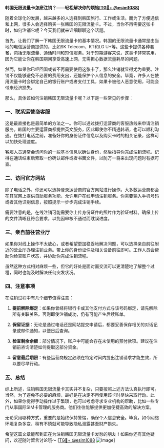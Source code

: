 **韩国无限流量卡怎麽注销？——轻松解决你的烦恼[[TG💪+ @esim1088](https://t.me/s/esim1088)]**

随着全球化的发展，越来越多的人选择到韩国旅行、工作或生活。而为了方便通信和上网，很多人会选择购买一张韩国的无限流量卡。不过，当你不再需要这张卡时，如何注销它呢？今天我们就来详细聊聊这个话题。

首先，让我们了解一下韩国无限流量卡的基本情况。韩国的无限流量卡通常是由当地的电信运营商提供的，比如SK Telecom、KT和LG U+等。这些卡提供各种套餐，包括无限流量、通话时间和短信服务。对于短期游客来说，这类卡非常实用，因为它能让你在韩国期间享受高速上网，无需担心数据流量耗尽的问题。

然而，如果你已经回国或者不再需要使用这张卡了，那么注销就显得尤为重要。注销不仅能够避免不必要的费用支出，还能保护个人信息的安全。毕竟，许多人在使用流量卡时会绑定自己的银行账户或者支付工具，如果卡被他人恶意使用，可能会带来经济损失。

那么，具体该如何注销韩国无限流量卡呢？以下是一些常见的步骤：

### 一、联系运营商客服

这是最直接也是最简单的方法之一。你可以通过拨打运营商的客服热线来申请注销服务。韩国的主要运营商都提供英文服务，因此即使你不精通韩语，也可以顺利沟通。在拨打电话之前，准备好你的身份证件信息以及购买卡时的相关记录，这样可以加快处理速度。

客服人员通常会询问你的一些基本信息以确认身份，然后指导你完成注销流程。记得在通话结束后索取一份确认邮件或者书面文件，以防万一将来出现问题时有据可查。

### 二、访问官方网站

除了电话之外，你还可以选择登录运营商的官方网站进行操作。大多数运营商都会在其官网上提供自助服务功能，允许用户在线申请注销服务。你需要输入手机号码或者其他识别信息，按照提示一步步完成注销手续。

需要注意的是，在线注销可能需要你上传身份证件的照片作为验证材料。确保上传的文件清晰且符合要求，以免因审核不通过而耽误进度。

### 三、亲自前往营业厅

如果你对线上操作不太放心，或者希望更加稳妥地解决问题，可以选择亲自前往附近的营业厅办理注销业务。带上你的身份证件及相关设备前往即可。工作人员会帮助你检查账户状态，并协助你完成注销流程。

虽然这种方式相对麻烦一些，但它的好处是面对面交流可以更清楚地了解整个过程，同时也能及时解决任何突发状况。

### 四、注意事项

在注销过程中有几个细节值得注意：

1. **提前解除绑定**：如果你曾经将银行卡或其他支付方式与该号码绑定，请先解除所有关联关系。否则即使注销成功，仍有可能产生后续账单。
   
2. **保留证据**：无论是通过电话还是网站提交申请后，都要妥善保存相关的对话记录或邮件通知，以便日后查询。

3. **检查剩余余额**：部分情况下，账户中可能会存在未使用的预付款项。建议在注销前咨询清楚如何提取这部分资金。

4. **留意最后期限**：有些运营商规定必须在特定时间内提出注销请求才能生效，所以要尽早行动。

### 五、总结

综上所述，注销韩国无限流量卡其实并不复杂，只要按照上述方法认真执行即可。当然，为了避免不必要的麻烦，最好是在决定不再使用该卡时尽快采取行动。此外，如果你觉得手动操作过于繁琐，也可以考虑寻求专业机构的帮助，比如一些专门从事国际SIM卡管理的服务商。他们往往能够提供更加便捷高效的解决方案。

无论采用哪种方式，重要的是始终保持警惕，确保个人信息安全。毕竟，如今网络环境复杂多变，稍有不慎就可能导致隐私泄露甚至财产损失。

希望这篇文章能帮到正在为注销韩国无限流量卡发愁的朋友！如果你还有其他疑问，欢迎随时留言讨论哦～ [[TG💪+ @esim1088](https://t.me/s/esim1088) ![Image](https://i.postimg.cc/4NQfJmqS/Snipaste-2025-05-13-00-14-12.png)]